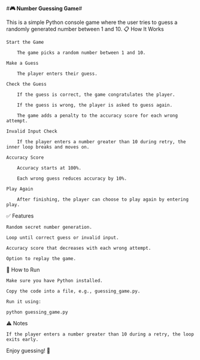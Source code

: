 #**🎮 Number Guessing Game**#

This is a simple Python console game where the user tries to guess a randomly generated number between 1 and 10.
📋 How It Works

    Start the Game

        The game picks a random number between 1 and 10.

    Make a Guess

        The player enters their guess.

    Check the Guess

        If the guess is correct, the game congratulates the player.

        If the guess is wrong, the player is asked to guess again.

        The game adds a penalty to the accuracy score for each wrong attempt.

    Invalid Input Check

        If the player enters a number greater than 10 during retry, the inner loop breaks and moves on.

    Accuracy Score

        Accuracy starts at 100%.

        Each wrong guess reduces accuracy by 10%.

    Play Again

        After finishing, the player can choose to play again by entering play.

✅ Features

    Random secret number generation.

    Loop until correct guess or invalid input.

    Accuracy score that decreases with each wrong attempt.

    Option to replay the game.

🐍 How to Run

    Make sure you have Python installed.

    Copy the code into a file, e.g., guessing_game.py.

    Run it using:

    python guessing_game.py

⚠️ Notes

    If the player enters a number greater than 10 during a retry, the loop exits early.

Enjoy guessing! 🎉
